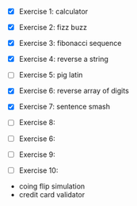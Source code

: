 * [X] Exercise 1: calculator
* [X] Exercise 2: fizz buzz
* [X] Exercise 3: fibonacci sequence
* [X] Exercise 4: reverse a string 
* [ ] Exercise 5: pig latin
* [X] Exercise 6: reverse array of digits
* [X] Exercise 7: sentence smash
* [ ] Exercise 8: 
* [ ] Exercise 6: 
* [ ] Exercise 9:
* [ ] Exercise 10:


- coing flip simulation
- credit card validator
